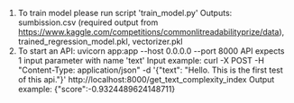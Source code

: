 1. To train model please run script 'train_model.py'
    Outputs: sumbission.csv (required output from https://www.kaggle.com/competitions/commonlitreadabilityprize/data), trained_regression_model.pkl, vectorizer.pkl
2. To start an API: uvicorn app:app --host 0.0.0.0 --port 8000
    API expects 1 input parameter with name 'text'
    Input example: curl -X POST -H "Content-Type: application/json" -d '{"text": "Hello. This is the first test of this api."}' http://localhost:8000/get_text_complexity_index
    Output example: {"score":-0.9324489624148711}
